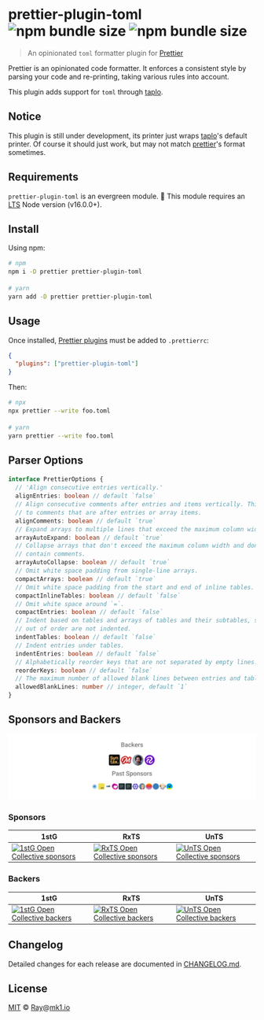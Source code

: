 # prettier-plugin-toml ![npm bundle size](https://img.shields.io/bundlephobia/min/prettier-plugin-toml) ![npm bundle size](https://img.shields.io/bundlephobia/minzip/prettier-plugin-toml)

> An opinionated `toml` formatter plugin for [Prettier][]

Prettier is an opinionated code formatter. It enforces a consistent style by parsing your code and re-printing, taking various rules into account.

This plugin adds support for `toml` through [taplo][].

## Notice

This plugin is still under development, its printer just wraps [taplo][]'s default printer.
Of course it should just work, but may not match [prettier][]'s format sometimes.

## Requirements

`prettier-plugin-toml` is an evergreen module. 🌲 This module requires an [LTS](https://github.com/nodejs/Release) Node version (v16.0.0+).

## Install

Using npm:

```sh
# npm
npm i -D prettier prettier-plugin-toml

# yarn
yarn add -D prettier prettier-plugin-toml
```

## Usage

Once installed, [Prettier plugins](https://prettier.io/docs/en/plugins.html) must be added to `.prettierrc`:

```json
{
  "plugins": ["prettier-plugin-toml"]
}
```

Then:

```sh
# npx
npx prettier --write foo.toml

# yarn
yarn prettier --write foo.toml
```

## Parser Options

```ts
interface PrettierOptions {
  // 'Align consecutive entries vertically.'
  alignEntries: boolean // default `false`
  // Align consecutive comments after entries and items vertically. This applies
  // to comments that are after entries or array items.
  alignComments: boolean // default `true`
  // Expand arrays to multiple lines that exceed the maximum column width.
  arrayAutoExpand: boolean // default `true`
  // Collapse arrays that don't exceed the maximum column width and don't
  // contain comments.
  arrayAutoCollapse: boolean // default `true`
  // Omit white space padding from single-line arrays.
  compactArrays: boolean // default `true`
  // Omit white space padding from the start and end of inline tables.
  compactInlineTables: boolean // default `false`
  // Omit white space around `=`.
  compactEntries: boolean // default `false`
  // Indent based on tables and arrays of tables and their subtables, subtables
  // out of order are not indented.
  indentTables: boolean // default `false`
  // Indent entries under tables.
  indentEntries: boolean // default `false`
  // Alphabetically reorder keys that are not separated by empty lines.
  reorderKeys: boolean // default `false`
  // The maximum number of allowed blank lines between entries and tables.
  allowedBlankLines: number // integer, default `1`
}
```

## Sponsors and Backers

[![Sponsors and Backers](https://raw.githubusercontent.com/1stG/static/master/sponsors.svg)](https://github.com/sponsors/JounQin)

### Sponsors

| 1stG                                                                                                                   | RxTS                                                                                                                   | UnTS                                                                                                                   |
| ---------------------------------------------------------------------------------------------------------------------- | ---------------------------------------------------------------------------------------------------------------------- | ---------------------------------------------------------------------------------------------------------------------- |
| [![1stG Open Collective sponsors](https://opencollective.com/1stG/organizations.svg)](https://opencollective.com/1stG) | [![RxTS Open Collective sponsors](https://opencollective.com/rxts/organizations.svg)](https://opencollective.com/rxts) | [![UnTS Open Collective sponsors](https://opencollective.com/unts/organizations.svg)](https://opencollective.com/unts) |

### Backers

| 1stG                                                                                                                | RxTS                                                                                                                | UnTS                                                                                                                |
| ------------------------------------------------------------------------------------------------------------------- | ------------------------------------------------------------------------------------------------------------------- | ------------------------------------------------------------------------------------------------------------------- |
| [![1stG Open Collective backers](https://opencollective.com/1stG/individuals.svg)](https://opencollective.com/1stG) | [![RxTS Open Collective backers](https://opencollective.com/rxts/individuals.svg)](https://opencollective.com/rxts) | [![UnTS Open Collective backers](https://opencollective.com/unts/individuals.svg)](https://opencollective.com/unts) |

## Changelog

Detailed changes for each release are documented in [CHANGELOG.md](./CHANGELOG.md).

## License

[MIT][] © [Ray][]@[mk1.io][]

[mk1.io]: https://mk1.io
[mit]: http://opensource.org/licenses/MIT
[prettier]: https://prettier.io
[ray]: https://github.com/so1ve
[taplo]: https://github.com/tamasfe/taplo
